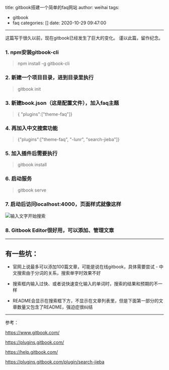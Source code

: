 title: gitbook搭建一个简单的faq网站
author: weihai
tags:
  - gitbook
  - faq
categories: []
date: 2020-10-29 09:47:00
---
这篇写于很久以前，现在gitbook已经发生了巨大的变化。
谨以此篇，留作纪念。

### 1. npm安装gitbook-cli

> npm install -g gitbook-cli

### 2. 新建一个项目目录，进到目录里执行

> gitbook init

### 3. 新建book.json（这是配置文件），加入faq主题

> {	"plugins":["theme-faq"]}

### 4. 再加入中文搜索功能

> {"plugins":["theme-faq", "-lunr", "search-jieba"]}

### 5. 加入插件后需要执行

> gitbook install 

### 6. 启动服务

> gitbook serve

### 7. 启动后访问localhost:4000，页面样式就像这样

![输入文字开始搜索](http://img.blog.csdn.net/20170105203323433?watermark/2/text/aHR0cDovL2Jsb2cuY3Nkbi5uZXQvdHdoX2Vhc3Q=/font/5a6L5L2T/fontsize/400/fill/I0JBQkFCMA==/dissolve/70/gravity/SouthEast)

### 8. Gitbook Editor很好用，可以添加、管理文章

-------

## 有一些坑： 

- 官网上说最多可以添加100篇文章，可能是说在线gitbook，具体需要尝试 - 中文搜索由于分词的关系，搜索单字时效果不好 

- 搜索框内输入过快、或者说快速变化输入的单词时，搜索的结果和预期的不一样 

- README会显示在搜索框下方，不显示在文章列表里，但是下面第一部分的文章数量又包含了README，强迫症很纠结 


----
参考：

https://www.gitbook.com/

https://plugins.gitbook.com/

https://help.gitbook.com/

https://plugins.gitbook.com/plugin/search-jieba